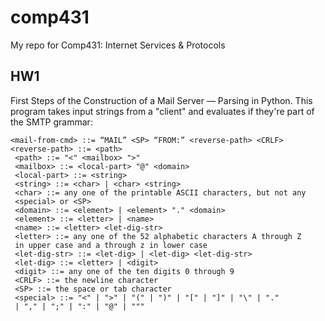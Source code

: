 # comp431
My repo for Comp431: Internet Services &amp; Protocols

## HW1
First Steps of the Construction of a Mail Server — Parsing in Python.
This program takes input strings from a "client" and evaluates if they're part of the SMTP grammar:
```
<mail-from-cmd> ::= “MAIL” <SP> “FROM:” <reverse-path> <CRLF>
<reverse-path> ::= <path>
 <path> ::= "<" <mailbox> ">"
 <mailbox> ::= <local-part> "@" <domain>
 <local-part> ::= <string>
 <string> ::= <char> | <char> <string>
 <char> ::= any one of the printable ASCII characters, but not any
 <special> or <SP>
 <domain> ::= <element> | <element> "." <domain>
 <element> ::= <letter> | <name>
 <name> ::= <letter> <let-dig-str>
 <letter> ::= any one of the 52 alphabetic characters A through Z
 in upper case and a through z in lower case
 <let-dig-str> ::= <let-dig> | <let-dig> <let-dig-str>
 <let-dig> ::= <letter> | <digit>
 <digit> ::= any one of the ten digits 0 through 9
 <CRLF> ::= the newline character
 <SP> ::= the space or tab character
 <special> ::= "<" | ">" | "(" | ")" | "[" | "]" | "\" | "."
 | "," | ";" | ":" | "@" | """
```

